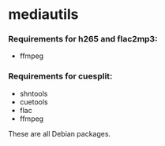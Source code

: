 # mediautils
### Requirements for h265 and flac2mp3:
* ffmpeg

### Requirements for cuesplit:
* shntools
* cuetools
* flac
* ffmpeg

These are all Debian packages.
